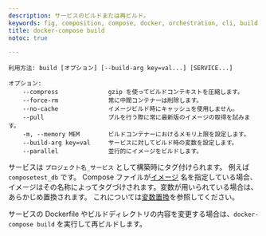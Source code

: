 ```yaml
---
description: サービスのビルドまたは再ビルド。
keywords: fig, composition, compose, docker, orchestration, cli, build
title: docker-compose build
notoc: true

---
```


<!--
Usage: build [options] [--build-arg key=val...] [SERVICE...]

Options:
    --compress              Compress the build context using gzip.
    --force-rm              Always remove intermediate containers.
    --no-cache              Do not use cache when building the image.
    --pull                  Always attempt to pull a newer version of the image.
    -m, --memory MEM        Sets memory limit for the build container.
    --build-arg key=val     Set build-time variables for services.
    --parallel              Build images in parallel.
-->
```
利用方法: build [オプション] [--build-arg key=val...] [SERVICE...]

オプション:
    --compress              gzip を使ってビルドコンテキストを圧縮します。
    --force-rm              常に中間コンテナーは削除します。
    --no-cache              イメージビルド時にキャッシュを使用しません。
    --pull                  プルを行う際に常に最新版のイメージの取得を試みます。
    -m, --memory MEM        ビルドコンテナーにおけるメモリ上限を設定します。
    --build-arg key=val     サービスに対してビルド時の変数を設定します。
    --parallel              並行的にイメージをビルドします。
```

<!--
Services are built once and then tagged, by default as `project_service`. For
example, `composetest_db`. If the Compose file specifies an
[image](/compose/compose-file/index.md#image) name, the image is
tagged with that name, substituting any variables beforehand. See [variable
substitution](/compose/compose-file/#variable-substitution).
-->
サービスは `プロジェクト名_サービス` として構築時にタグ付けられます。
例えば `composetest_db` です。
Compose ファイルが[イメージ](/compose/compose-file/index.md#image) 名を指定している場合、イメージはその名称によってタグづけされます。変数が用いられている場合は、あらかじめ置換されます。
これについては[変数置換](/compose/compose-file/#variable-substitution)を参照してください。

<!--
If you change a service's Dockerfile or the contents of its
build directory, run `docker-compose build` to rebuild it.
-->
サービスの Dockerfile やビルドディレクトリの内容を変更する場合は、`docker-compose build` を実行して再ビルドします。
